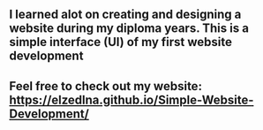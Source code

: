 I learned alot on creating and designing a website during my diploma years.
This is a simple interface (UI) of my first website development
---------
Feel free to check out my website:
https://elzedlna.github.io/Simple-Website-Development/
----------
